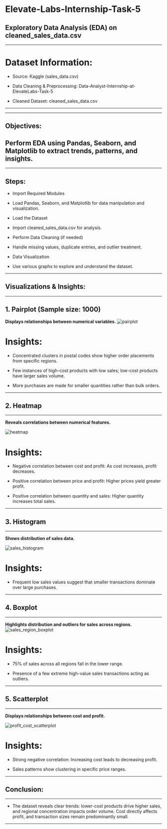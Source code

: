 # Elevate-Labs-Internship-Task-5

## Exploratory Data Analysis (EDA) on cleaned_sales_data.csv
---

# Dataset Information:
- Source: Kaggle (sales_data.csv)

- Data Cleaning & Preprocessing: Data-Analyst-Internship-at-ElevateLabs-Task-5

- Cleaned Dataset: cleaned_sales_data.csv
---
---
## Objectives:
Perform EDA using Pandas, Seaborn, and Matplotlib to extract trends, patterns, and insights.
---
---
## Steps:
- Import Required Modules

- Load Pandas, Seaborn, and Matplotlib for data manipulation and visualization.

- Load the Dataset

- Import cleaned_sales_data.csv for analysis.

- Perform Data Cleaning (if needed)

- Handle missing values, duplicate entries, and outlier treatment.

- Data Visualization

- Use various graphs to explore and understand the dataset.
---
## Visualizations & Insights:
---
## 1. Pairplot (Sample size: 1000) 
 **Displays relationships between numerical variables.**
![pairplot](https://github.com/user-attachments/assets/6815572c-e63d-402c-9e98-53c7a439f78f)

 # Insights:

- Concentrated clusters in postal codes show higher order placements from specific regions.

- Few instances of high-cost products with low sales; low-cost products have larger sales volume.

- More purchases are made for smaller quantities rather than bulk orders.
---

## 2. Heatmap
---
 **Reveals correlations between numerical features.**
 
![heatmap](https://github.com/user-attachments/assets/e38b77f3-62c9-4a84-bc99-fa33e0019f6e)

# Insights:

- Negative correlation between cost and profit: As cost increases, profit decreases.

- Positive correlation between price and profit: Higher prices yield greater profit.

- Positive correlation between quantity and sales: Higher quantity increases total sales.
---

## 3. Histogram
---

**Shows distribution of sales data.**

![sales_histogram](https://github.com/user-attachments/assets/328e70d8-8f09-4161-ab36-96966ca8810a)

# Insights:

- Frequent low sales values suggest that smaller transactions dominate over large purchases.
---

## 4. Boxplot
---
**Highlights distribution and outliers for sales across regions.**
![sales_region_boxplot](https://github.com/user-attachments/assets/016c2544-0e9b-4e07-8381-902fa1b28992)

# Insights:

- 75% of sales across all regions fall in the lower range.

- Presence of a few extreme high-value sales transactions acting as outliers.
---

## 5. Scatterplot
---
**Displays relationships between cost and profit.**

![profit_cost_scatterplot](https://github.com/user-attachments/assets/93583175-3db8-4938-9208-fa03cf76c782)

# Insights:

- Strong negative correlation: Increasing cost leads to decreasing profit.

- Sales patterns show clustering in specific price ranges.
---

## Conclusion:
---
- The dataset reveals clear trends: lower-cost products drive higher sales, and regional concentration impacts order volume. Cost directly affects profit, and transaction sizes remain predominantly small.
--- 

